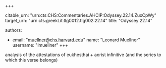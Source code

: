 +++


citable_urn: "urn:cts:CHS:Commentaries.AHCIP:Odyssey.22.14.ZuxCpWy"
target_urn: "urn:cts:greekLit:tlg0012.tlg002:22.14"
title: "Odyssey 22.14"

authors:
- email: "muellner@chs.harvard.edu"
  name: "Leonard Muellner"
  username: "lmuellner"
+++

<p>analysis of the attestations of eukhesthai + aorist infinitive (and the series to which this verse belongs)</p>